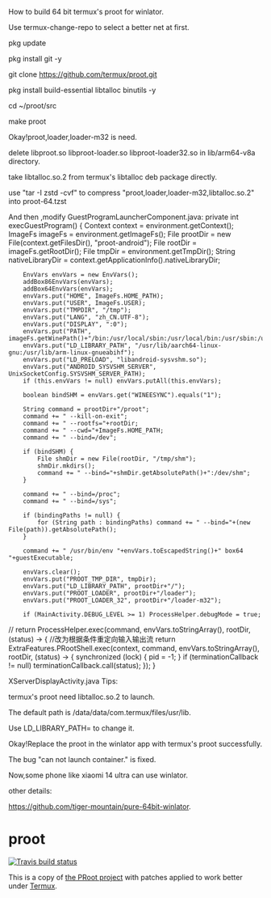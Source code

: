 How to build 64 bit termux's proot for winlator.

Use termux-change-repo to select a better net at first.

pkg update

pkg install git -y

git clone https://github.com/termux/proot.git

pkg install build-essential libtalloc binutils -y

cd ~/proot/src

make proot

Okay!proot,loader,loader-m32 is need.

delete libproot.so libproot-loader.so libproot-loader32.so in lib/arm64-v8a directory.

take libtalloc.so.2 from termux's libtalloc deb package directly.

use "tar -I zstd -cvf" to compress "proot,loader,loader-m32,libtalloc.so.2" into proot-64.tzst

And then ,modify GuestProgramLauncherComponent.java:
    private int execGuestProgram() {
        Context context = environment.getContext();
        ImageFs imageFs = environment.getImageFs();
        File prootDir = new File(context.getFilesDir(), "proot-android");
        File rootDir = imageFs.getRootDir();
        File tmpDir = environment.getTmpDir();
        String nativeLibraryDir = context.getApplicationInfo().nativeLibraryDir;

        EnvVars envVars = new EnvVars();
        addBox86EnvVars(envVars);
        addBox64EnvVars(envVars);
        envVars.put("HOME", ImageFs.HOME_PATH);
        envVars.put("USER", ImageFs.USER);
        envVars.put("TMPDIR", "/tmp");
        envVars.put("LANG", "zh_CN.UTF-8");
        envVars.put("DISPLAY", ":0");
        envVars.put("PATH", imageFs.getWinePath()+"/bin:/usr/local/sbin:/usr/local/bin:/usr/sbin:/usr/bin:/sbin:/bin");
        envVars.put("LD_LIBRARY_PATH", "/usr/lib/aarch64-linux-gnu:/usr/lib/arm-linux-gnueabihf");
        envVars.put("LD_PRELOAD", "libandroid-sysvshm.so");
        envVars.put("ANDROID_SYSVSHM_SERVER", UnixSocketConfig.SYSVSHM_SERVER_PATH);
        if (this.envVars != null) envVars.putAll(this.envVars);

        boolean bindSHM = envVars.get("WINEESYNC").equals("1");

        String command = prootDir+"/proot";
        command += " --kill-on-exit";
        command += " --rootfs="+rootDir;
        command += " --cwd="+ImageFs.HOME_PATH;
        command += " --bind=/dev";

        if (bindSHM) {
            File shmDir = new File(rootDir, "/tmp/shm");
            shmDir.mkdirs();
            command += " --bind="+shmDir.getAbsolutePath()+":/dev/shm";
        }

        command += " --bind=/proc";
        command += " --bind=/sys";

        if (bindingPaths != null) {
            for (String path : bindingPaths) command += " --bind="+(new File(path)).getAbsolutePath();
        }

        command += " /usr/bin/env "+envVars.toEscapedString()+" box64 "+guestExecutable;

        envVars.clear();
        envVars.put("PROOT_TMP_DIR", tmpDir);
        envVars.put("LD_LIBRARY_PATH", prootDir+"/");
        envVars.put("PROOT_LOADER", prootDir+"/loader");
        envVars.put("PROOT_LOADER_32", prootDir+"/loader-m32");

        if (MainActivity.DEBUG_LEVEL >= 1) ProcessHelper.debugMode = true;
//        return ProcessHelper.exec(command, envVars.toStringArray(), rootDir, (status) -> {
        //改为根据条件重定向输入输出流
        return ExtraFeatures.PRootShell.exec(context, command, envVars.toStringArray(), rootDir, (status) -> {
            synchronized (lock) {
                pid = -1;
            }
            if (terminationCallback != null) terminationCallback.call(status);
        });
    }

XServerDisplayActivity.java
Tips:

termux's proot need libtalloc.so.2 to launch. 

The default path is /data/data/com.termux/files/usr/lib.

Use LD_LIBRARY_PATH= to change it.

Okay!Replace the proot in the winlator app with termux's proot successfully.

The bug "can not launch container." is fixed.

Now,some phone like xiaomi 14 ultra can use winlator.

other details:

https://github.com/tiger-mountain/pure-64bit-winlator.

proot
=====
[![Travis build status](https://travis-ci.org/termux/proot.svg?branch=master)](https://travis-ci.org/termux/proot)

This is a copy of [the PRoot project](https://github.com/proot-me/PRoot/) with patches applied to work better under [Termux](https://termux.com).
